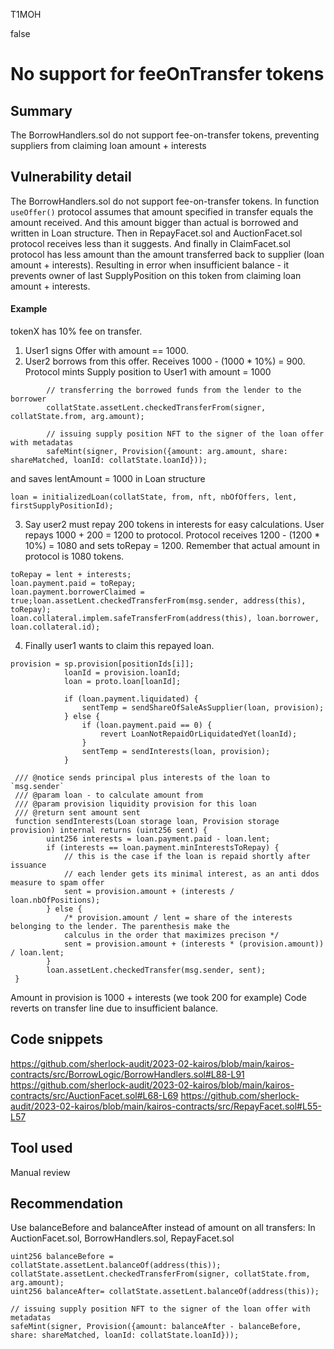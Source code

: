 T1MOH

false

# No support for feeOnTransfer tokens

## Summary
The BorrowHandlers.sol do not support fee-on-transfer tokens, preventing suppliers from claiming loan amount + interests
## Vulnerability detail
The BorrowHandlers.sol do not support fee-on-transfer tokens. In function ```useOffer()``` protocol assumes that amount specified in transfer equals the amount received. And this amount bigger than actual is borrowed and written in Loan structure. Then in RepayFacet.sol and AuctionFacet.sol protocol receives less than it suggests. And finally in ClaimFacet.sol protocol has less amount than the amount transferred back to supplier (loan amount + interests). Resulting in error when insufficient balance - it prevents owner of last SupplyPosition on this token from claiming loan amount + interests.

#### Example
tokenX has 10% fee on transfer.
1) User1 signs Offer with amount == 1000.
2) User2 borrows from this offer. Receives 1000 - (1000 * 10%) = 900. Protocol mints Supply position to User1 with amount = 1000
```solidity
        // transferring the borrowed funds from the lender to the borrower
        collatState.assetLent.checkedTransferFrom(signer, collatState.from, arg.amount);

        // issuing supply position NFT to the signer of the loan offer with metadatas
        safeMint(signer, Provision({amount: arg.amount, share: shareMatched, loanId: collatState.loanId}));
```
and saves lentAmount = 1000 in Loan structure
```solidity
loan = initializedLoan(collatState, from, nft, nbOfOffers, lent, firstSupplyPositionId);
```
3) Say user2 must repay 200 tokens in interests for easy calculations. User repays 1000 + 200 = 1200 to protocol. Protocol receives 1200 - (1200 * 10%) = 1080 and sets toRepay = 1200. Remember that actual amount in protocol is 1080 tokens.
```solidity
toRepay = lent + interests;
loan.payment.paid = toRepay;
loan.payment.borrowerClaimed = true;loan.assetLent.checkedTransferFrom(msg.sender, address(this), toRepay);
loan.collateral.implem.safeTransferFrom(address(this), loan.borrower, loan.collateral.id);
```
4) Finally user1 wants to claim this repayed loan. 
```solidity
provision = sp.provision[positionIds[i]];
            loanId = provision.loanId;
            loan = proto.loan[loanId];

            if (loan.payment.liquidated) {
                sentTemp = sendShareOfSaleAsSupplier(loan, provision);
            } else {
                if (loan.payment.paid == 0) {
                    revert LoanNotRepaidOrLiquidatedYet(loanId);
                }
                sentTemp = sendInterests(loan, provision);
            }
```
```solidity
 /// @notice sends principal plus interests of the loan to `msg.sender`
 /// @param loan - to calculate amount from
 /// @param provision liquidity provision for this loan
 /// @return sent amount sent
 function sendInterests(Loan storage loan, Provision storage provision) internal returns (uint256 sent) {
        uint256 interests = loan.payment.paid - loan.lent;
        if (interests == loan.payment.minInterestsToRepay) {
            // this is the case if the loan is repaid shortly after issuance
            // each lender gets its minimal interest, as an anti ddos measure to spam offer
            sent = provision.amount + (interests / loan.nbOfPositions);
        } else {
            /* provision.amount / lent = share of the interests belonging to the lender. The parenthesis make the
            calculus in the order that maximizes precison */
            sent = provision.amount + (interests * (provision.amount)) / loan.lent;
        }
        loan.assetLent.checkedTransfer(msg.sender, sent);
 }
```
Amount in provision is 1000 + interests (we took 200 for example)
Code reverts on transfer line due to insufficient balance.

## Code snippets
https://github.com/sherlock-audit/2023-02-kairos/blob/main/kairos-contracts/src/BorrowLogic/BorrowHandlers.sol#L88-L91
https://github.com/sherlock-audit/2023-02-kairos/blob/main/kairos-contracts/src/AuctionFacet.sol#L68-L69
https://github.com/sherlock-audit/2023-02-kairos/blob/main/kairos-contracts/src/RepayFacet.sol#L55-L57

## Tool used
Manual review

## Recommendation
Use balanceBefore and balanceAfter instead of amount on all transfers: In AuctionFacet.sol, BorrowHandlers.sol, RepayFacet.sol
```solidity
uint256 balanceBefore = collatState.assetLent.balanceOf(address(this));
collatState.assetLent.checkedTransferFrom(signer, collatState.from, arg.amount);
uint256 balanceAfter= collatState.assetLent.balanceOf(address(this));

// issuing supply position NFT to the signer of the loan offer with metadatas
safeMint(signer, Provision({amount: balanceAfter - balanceBefore, share: shareMatched, loanId: collatState.loanId}));
```